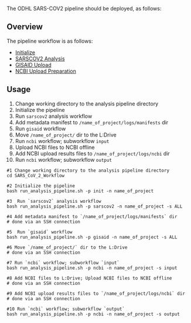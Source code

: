 The ODHL SARS-COV2 pipeline should be deployed, as follows:

## Overview
The pipeline workflow is as follows:
- [Initialize](https://odhl.github.io/SARS_CoV_2_Workflow/ODH-COVID19/getting-started/#initialization)
- [SARSCOV2 Analysis](https://odhl.github.io/SARS_CoV_2_Workflow/ODH-COVID19/analysis/)
- [GISAID Upload](https://odhl.github.io/SARS_CoV_2_Workflow/ODH-COVID19/gisaid/)
- [NCBI Upload Preparation](https://odhl.github.io/SARS_CoV_2_Workflow/ODH-COVID19/ncbi/)

## Usage
1. Change working directory to the analysis pipeline directory
2. Initialize the pipeline
3. Run `sarscov2` analysis workflow
4. Add metadata manifest to `/name_of_project/logs/manifests` dir
5. Run `gisaid` workflow
6. Move `/name_of_project/` dir to the L:Drive
7. Run `ncbi` workflow; subworkflow `input`
8. Upload NCBI files to NCBI offline
9. Add NCBI upload results files to `/name_of_project/logs/ncbi` dir
10. Run `ncbi` workflow; subworkflow `output`

```
#1 Change working directory to the analysis pipeline directory
cd SARS_CoV_2_Workflow

#2 Initialize the pipeline
bash run_analysis_pipeline.sh -p init -n name_of_project

#3  Run `sarscov2` analysis workflow
bash run_analysis_pipeline.sh -p sarscov2 -n name_of_project -s ALL

#4 Add metadata manifest to `/name_of_project/logs/manifests` dir
# done via an SSH connection

#5  Run `gisaid` workflow
bash run_analysis_pipeline.sh -p gisaid -n name_of_project -s ALL

#6 Move `/name_of_project/` dir to the L:Drive
# done via an SSH connection

#7 Run `ncbi` workflow; subworkflow `input`
bash run_analysis_pipeline.sh -p ncbi -n name_of_project -s input

#8 Add NCBI files to L:Drive; Upload NCBI files to NCBI offline
# done via an SSH connection

#9 Add NCBI upload results files to `/name_of_project/logs/ncbi` dir
# done via an SSH connection

#10 Run `ncbi` workflow; subworkflow `output`
bash run_analysis_pipeline.sh -p ncbi -n name_of_project -s output
```